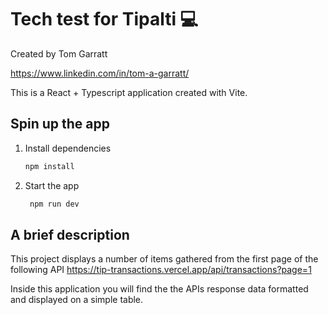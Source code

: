 # Tech test for Tipalti 💻

Created by Tom Garratt

https://www.linkedin.com/in/tom-a-garratt/

This is a React + Typescript application created with Vite.

## Spin up the app

1. Install dependencies

   ```bash
   npm install
   ```

2. Start the app

   ```bash
    npm run dev
   ```

## A brief description

This project displays a number of items gathered from the first page of the following API https://tip-transactions.vercel.app/api/transactions?page=1

Inside this application you will find the the APIs response data formatted and displayed on a simple table.
